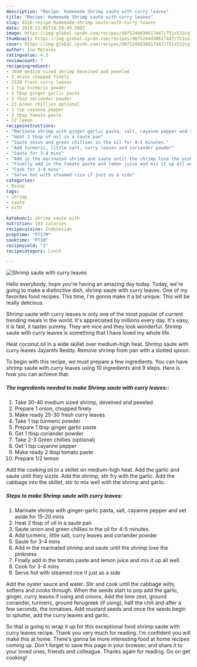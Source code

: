 ```yaml
---
description: "Recipe: Homemade Shrimp saute with curry leaves"
title: "Recipe: Homemade Shrimp saute with curry leaves"
slug: 6526-recipe-homemade-shrimp-saute-with-curry-leaves
date: 2019-11-05T19:59:49.588Z
image: https://img-global.cpcdn.com/recipes/d6f5244d30617447/751x532cq70/shrimp-saute-with-curry-leaves-recipe-main-photo.jpg
thumbnail: https://img-global.cpcdn.com/recipes/d6f5244d30617447/751x532cq70/shrimp-saute-with-curry-leaves-recipe-main-photo.jpg
cover: https://img-global.cpcdn.com/recipes/d6f5244d30617447/751x532cq70/shrimp-saute-with-curry-leaves-recipe-main-photo.jpg
author: Ina Morales
ratingvalue: 4.3
reviewcount: 7
recipeingredient:
- 3040 medium sized shrimp deveined and peeeled
- 1 onion chopped finely
- 2530 fresh curry leaves
- 1 tsp turmeric powder
- 1 tbsp ginger garlic paste
- 1 tbsp coriander powder
- 23 Green chillies optional
- 1 tsp cayanne pepper
- 2 tbsp tomato paste
- 12 lemon
recipeinstructions:
- "Marinate shrimp with ginger-garlic pasta, salt, cayanne pepper and set aside for 15-20 mins"
- "Heat 2 tbsp of oil in a saute pan"
- "Saute onion and green chillies in the oil for 4-5 minutes."
- "Add turmeric, little salt, curry leaves and coriander powder"
- "Saute for 3-4 mins"
- "Add in the marinated shrimp and saute until the shrimp lose the pinkness"
- "Finally add in the tomato paste and lemon juice and mix it up all well."
- "Cook for 3-4 mins"
- "Serve hot with steamed rice if just as a side"
categories:
- Resep
tags:
- shrimp
- saute
- with

katakunci: shrimp saute with
nutrition: 193 calories
recipecuisine: Indonesian
preptime: "PT17M"
cooktime: "PT1H"
recipeyield: "3"
recipecategory: Lunch

---
```



![Shrimp saute with curry leaves](https://img-global.cpcdn.com/recipes/d6f5244d30617447/751x532cq70/shrimp-saute-with-curry-leaves-recipe-main-photo.jpg)

Hello everybody, hope you're having an amazing day today. Today, we're going to make a distinctive dish, shrimp saute with curry leaves. One of my favorites food recipes. This time, I'm gonna make it a bit unique. This will be really delicious.

Shrimp saute with curry leaves is only one of the most popular of current trending meals in the world. It's appreciated by millions every day. It's easy, it is fast, it tastes yummy. They are nice and they look wonderful. Shrimp saute with curry leaves is something that I have loved my whole life.

Heat coconut oil in a wide skillet over medium-high heat. Shrimp saute with curry leaves Jayanthi Reddy. Remove shrimp from pan with a slotted spoon.


To begin with this recipe, we must prepare a few ingredients. You can have shrimp saute with curry leaves using 10 ingredients and 9 steps. Here is how you can achieve that.

##### The ingredients needed to make Shrimp saute with curry leaves::

1. Take 30-40 medium sized shrimp, deveined and peeeled
1. Prepare 1 onion, chopped finely
1. Make ready 25-30 fresh curry leaves
1. Take 1 tsp turmeric powder
1. Prepare 1 tbsp ginger garlic paste
1. Get 1 tbsp coriander powder
1. Take 2-3 Green chillies (optional)
1. Get 1 tsp cayanne pepper
1. Make ready 2 tbsp tomato paste
1. Prepare 1/2 lemon


Add the cooking oil to a skillet on medium-high heat. Add the garlic and saute until they sizzle. Add the shrimp, stir fry with the garlic. Add the cabbage into the skillet, stir to mix well with the shrimp and garlic. 

##### Steps to make Shrimp saute with curry leaves:

1. Marinate shrimp with ginger-garlic pasta, salt, cayanne pepper and set aside for 15-20 mins
1. Heat 2 tbsp of oil in a saute pan
1. Saute onion and green chillies in the oil for 4-5 minutes.
1. Add turmeric, little salt, curry leaves and coriander powder
1. Saute for 3-4 mins
1. Add in the marinated shrimp and saute until the shrimp lose the pinkness
1. Finally add in the tomato paste and lemon juice and mix it up all well.
1. Cook for 3-4 mins
1. Serve hot with steamed rice if just as a side


Add the oyster sauce and water. Stir and cook until the cabbage wilts, softens and cooks through. When the seeds start to pop add the garlic, ginger, curry leaves if using and onions. Add the lime zest, ground coriander, turmeric, ground fenugreek (if using), half the chili and after a few seconds, the tomatoes. Add mustard seeds and once the seeds begin to splutter, add the curry leaves and garlic. 

So that is going to wrap it up for this exceptional food shrimp saute with curry leaves recipe. Thank you very much for reading. I'm confident you will make this at home. There's gonna be more interesting food at home recipes coming up. Don't forget to save this page in your browser, and share it to your loved ones, friends and colleague. Thanks again for reading. Go on get cooking!
